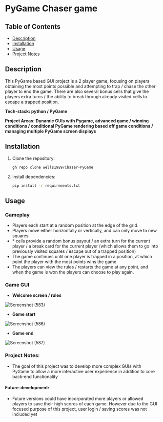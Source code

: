 # PyGame Chaser game

## Table of Contents

- [Description](#description)
- [Installation](#installation)
- [Usage](#usage)
- [Project Notes](#project-notes)

## Description
This PyGame based GUI project is a 2 player game, focusing on players obtaining the most points possible and attempting to trap / chase the other player to end the game. There are also several bonus cells that give the players extra turns / the ability to break through already visited cells to escape a trapped position.


**Tech-stack: python / PyGame**

**Project Areas: Dynamic GUIs with Pygame, advanced game / winning conditions / conditional PyGame rendering based off game conditions / managing multiple PyGame screen displays**

## Installation

1. Clone the repository:

   ```bash
   gh repo clone wells1989/Chaser-PyGame

2. Install dependencies:

   ```bash
   pip install -r requirements.txt 


## Usage
### Gameplay
- Players each start at a random position at the edge of the grid.
- Players move either horizontally or vertically, and can only move to new squares
- \* cells provide a random bonus payout / an extra turn for the current player / a break card for the current player (which allows them to go into previously visited squares / escape out of a trapped position)
- The game continues until one player is trapped in a position, at which point the player with the most points wins the game
- The players can view the rules / restarts the game at any point, and when the game is won the players can choose to play again.

### Game GUI
- **Welcome screen / rules**

![Screenshot (583)](https://github.com/wells1989/Full-stack-blog/assets/122035759/cfab8e9a-e71c-4f49-b875-b4df4037b55c)

- **Game start**

![Screenshot (586)](https://github.com/wells1989/Full-stack-blog/assets/122035759/08cdd178-7f0a-4386-b3d9-009c07c15230)

- **Game end**

![Screenshot (587)](https://github.com/wells1989/Full-stack-blog/assets/122035759/d76b8386-9ff9-4e26-9dff-8d2769798a6b)
  

### Project Notes:
- The goal of this project was to develop more complex GUIs with PyGame to allow a more interactive user experience in addition to core back-end functionality

#### Future-development:
- Future versions could have incorporated more players or allowed players to save their high scores of each game. However due to the GUI focused purpose of this project, user login / saving scores was not included yet
